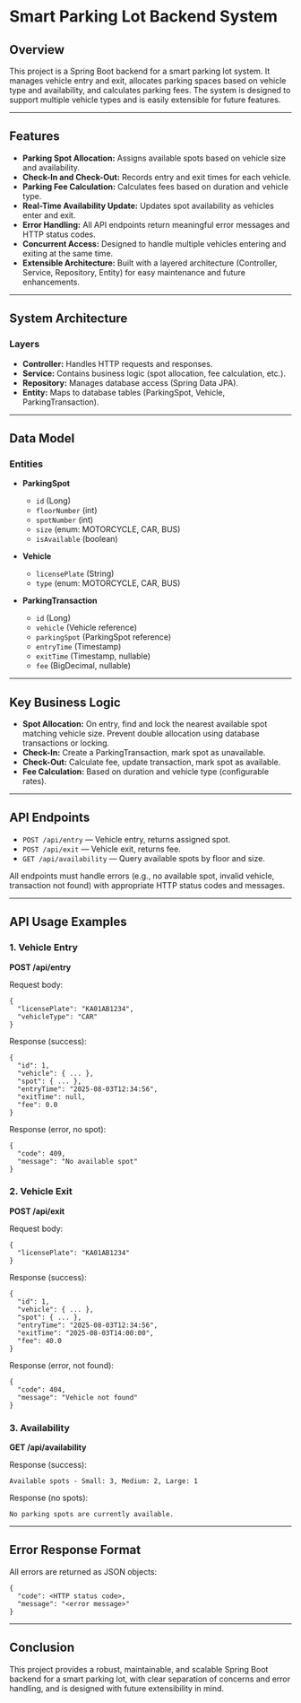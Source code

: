 # Smart Parking Lot Backend System

## Overview

This project is a Spring Boot backend for a smart parking lot system. It manages vehicle entry and exit, allocates parking spaces based on vehicle type and availability, and calculates parking fees. The system is designed to support multiple vehicle types and is easily extensible for future features.

---

## Features

- **Parking Spot Allocation:** Assigns available spots based on vehicle size and availability.
- **Check-In and Check-Out:** Records entry and exit times for each vehicle.
- **Parking Fee Calculation:** Calculates fees based on duration and vehicle type.
- **Real-Time Availability Update:** Updates spot availability as vehicles enter and exit.
- **Error Handling:** All API endpoints return meaningful error messages and HTTP status codes.
- **Concurrent Access:** Designed to handle multiple vehicles entering and exiting at the same time.
- **Extensible Architecture:** Built with a layered architecture (Controller, Service, Repository, Entity) for easy maintenance and future enhancements.

---

## System Architecture

### Layers

- **Controller:** Handles HTTP requests and responses.
- **Service:** Contains business logic (spot allocation, fee calculation, etc.).
- **Repository:** Manages database access (Spring Data JPA).
- **Entity:** Maps to database tables (ParkingSpot, Vehicle, ParkingTransaction).

---

## Data Model

### Entities

- **ParkingSpot**
    - `id` (Long)
    - `floorNumber` (int)
    - `spotNumber` (int)
    - `size` (enum: MOTORCYCLE, CAR, BUS)
    - `isAvailable` (boolean)

- **Vehicle**
    - `licensePlate` (String)
    - `type` (enum: MOTORCYCLE, CAR, BUS)

- **ParkingTransaction**
    - `id` (Long)
    - `vehicle` (Vehicle reference)
    - `parkingSpot` (ParkingSpot reference)
    - `entryTime` (Timestamp)
    - `exitTime` (Timestamp, nullable)
    - `fee` (BigDecimal, nullable)

---

## Key Business Logic

- **Spot Allocation:** On entry, find and lock the nearest available spot matching vehicle size. Prevent double allocation using database transactions or locking.
- **Check-In:** Create a ParkingTransaction, mark spot as unavailable.
- **Check-Out:** Calculate fee, update transaction, mark spot as available.
- **Fee Calculation:** Based on duration and vehicle type (configurable rates).

---

## API Endpoints

- `POST /api/entry` — Vehicle entry, returns assigned spot.
- `POST /api/exit` — Vehicle exit, returns fee.
- `GET /api/availability` — Query available spots by floor and size.

All endpoints must handle errors (e.g., no available spot, invalid vehicle, transaction not found) with appropriate HTTP status codes and messages.

---

## API Usage Examples

### 1. Vehicle Entry
**POST /api/entry**

Request body:
```
{
  "licensePlate": "KA01AB1234",
  "vehicleType": "CAR"
}
```
Response (success):
```
{
  "id": 1,
  "vehicle": { ... },
  "spot": { ... },
  "entryTime": "2025-08-03T12:34:56",
  "exitTime": null,
  "fee": 0.0
}
```
Response (error, no spot):
```
{
  "code": 409,
  "message": "No available spot"
}
```

### 2. Vehicle Exit
**POST /api/exit**

Request body:
```
{
  "licensePlate": "KA01AB1234"
}
```
Response (success):
```
{
  "id": 1,
  "vehicle": { ... },
  "spot": { ... },
  "entryTime": "2025-08-03T12:34:56",
  "exitTime": "2025-08-03T14:00:00",
  "fee": 40.0
}
```
Response (error, not found):
```
{
  "code": 404,
  "message": "Vehicle not found"
}
```

### 3. Availability
**GET /api/availability**

Response (success):
```
Available spots - Small: 3, Medium: 2, Large: 1
```
Response (no spots):
```
No parking spots are currently available.
```

---

## Error Response Format
All errors are returned as JSON objects:
```
{
  "code": <HTTP status code>,
  "message": "<error message>"
}
```

---

## Conclusion

This project provides a robust, maintainable, and scalable Spring Boot backend for a smart parking lot, with clear separation of concerns and error handling, and is designed with future extensibility in mind.
